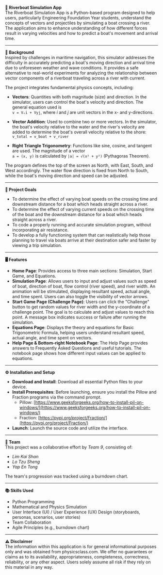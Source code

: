 **🚤 Riverboat Simulation App**  
The Riverboat Simulation App is a Python-based program designed to help users, particularly Engineering Foundation Year students, understand the concepts of vectors and projectiles by simulating a boat crossing a river. The application aims to enhance understanding of how different forces result in varying velocities and how to predict a boat's movement and arrival time.

---

**🧠 Background**  
Inspired by challenges in maritime navigation, this simulator addresses the difficulty in accurately predicting a boat's moving direction and arrival time due to unforeseen weather and wave conditions. It provides a safe alternative to real-world experiments for analyzing the relationship between vector components of a riverboat traveling across a river with current.

The project integrates fundamental physics concepts, including:

- **Vectors**: Quantities with both magnitude (size) and direction. In the simulator, users can control the boat's velocity and direction. The general equation used is  
  `v = Vₓi + Vyj`, where *i* and *j* are unit vectors in the x- and y-directions.

- **Vector Addition**: Used to combine two or more vectors. In the simulator, the boat's velocity relative to the water and the river's velocity are added to determine the boat's overall velocity relative to the shore:  
  `v_total = v_boat + v_river`

- **Right Triangle Trigonometry**: Functions like sine, cosine, and tangent are used. The magnitude of a vector  
  `a = (x, y)` is calculated by `|a| = √(x² + y²)` (Pythagoras Theorem).

The program defines the top of the screen as North, with East, South, and West accordingly. The water flow direction is fixed from North to South, while the boat's moving direction and speed can be adjusted.

---

**🎯 Project Goals**

- To determine the effect of varying boat speeds on the crossing time and downstream distance for a boat which heads straight across a river.  
- To determine the effect of varying current speeds on the crossing time of the boat and the downstream distance for a boat which heads straight across a river.  
- To code a properly running and accurate simulation program, without incorporating air resistance.  
- To develop a fully functioning system that can realistically help those planning to travel via boats arrive at their destination safer and faster by viewing a trip simulation.

---

**🖥 Features**

- **Home Page**: Provides access to three main sections: Simulation, Start Game, and Equations.  
- **Simulation Page**: Allows users to input and adjust values such as speed of boat, direction of boat, flow control (river speed), and river width. An animation will be stimulated, displaying resultant speed, actual angle, and time spent. Users can also toggle the visibility of vector arrows.  
- **Start Game Page (Challenge Page)**: Users can click the "Challenge" button to get random values for river width and the y-coordinate of a challenge point. The goal is to calculate and adjust values to reach this point. A message box indicates success or failure after running the simulation.  
- **Equations Page**: Displays the theory and equations for Basic Trigonometric Formula, helping users understand resultant speed, actual angle, and time spent on vectors.  
- **Help Page & Bottom-right Notebook Page**: The Help Page provides answers to Frequently Asked Questions and useful tutorials. The notebook page shows how different input values can be applied to equations.

---

**⚙️ Installation and Setup**

- **Download and Install**: Download all essential Python files to your device.  
- **Install Prerequisites**: Before launching, ensure you install the Pillow and Fraction programs via the command prompt.  
  - Pillow: [https://www.geeksforgeeks.org/how-to-install-pil-on-windows/](https://www.geeksforgeeks.org/how-to-install-pil-on-windows/)  
  - Fraction: [https://pypi.org/project/Fraction/](https://pypi.org/project/Fraction/)  
- **Launch**: Launch the source code and utilize the interface.

---

**👥 Team**  
This project was a collaborative effort by *Team 9*, consisting of:

- *Lim Kai Shan*     
- *Lo Tzu Sheng*  
- *Yap En Tong*   

The team's progression was tracked using a burndown chart.

---

**📚 Skills Used**

- Python Programming  
- Mathematical and Physics Simulation  
- User Interface (UI) / User Experience (UX) Design (storyboards, personas, scenarios, user stories)  
- Team Collaboration  
- Agile Principles (e.g., burndown chart)

---

**⚠️ Disclaimer**  
The information within this application is for general informational purposes only and was obtained from physicsclass.com. We offer no guarantees or claims as to its availability, appropriateness, completeness, correctness, reliability, or any other aspect. Users solely assume all risk if they rely on this material in any way.

